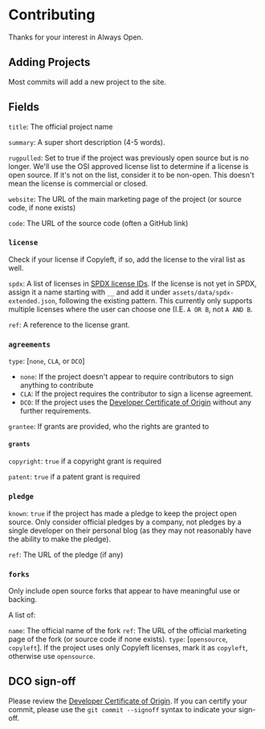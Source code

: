 # Contributing

Thanks for your interest in Always Open.


## Adding Projects

Most commits will add a new project to the site.

## Fields

`title`: The official project name

`summary`: A super short description (4-5 words).

`rugpulled`: Set to true if the project was previously open source but is no longer. We'll use the OSI approved license list to determine if a license is open source. If it's not on the list, consider it to be non-open. This doesn't mean the license is commercial or closed.

`website`: The URL of the main marketing page of the project (or source code, if none exists)

`code`: The URL of the source code (often a GitHub link)

### `license`

Check if your license if Copyleft, if so, add the license to the viral list as well.

`spdx`: A list of licenses in [SPDX license IDs](https://spdx.dev/). If the license is not yet in SPDX, assign it a name starting with `__` and add it under `assets/data/spdx-extended.json`, following the existing pattern. This currently only supports multiple licenses where the user can choose one (I.E. `A OR B`, not `A AND B`.

`ref`: A reference to the license grant.

### `agreements`

`type`: [`none`, `CLA`, or `DCO`]

* `none`: If the project doesn't appear to require contributors to sign anything to contribute
* `CLA`: If the project requires the contributor to sign a license agreement.
* `DCO`: If the project uses the [Developer Certificate of Origin](https://developercertificate.org/) without any further requirements.

`grantee`: If grants are provided, who the rights are granted to

#### `grants`

`copyright`: `true` if a copyright grant is required

`patent`: `true` if a patent grant is required

### `pledge`

`known`: `true` if the project has made a pledge to keep the project open source. Only consider official pledges by a company, not pledges by a single developer on their personal blog (as they may not reasonably have the ability to make the pledge).

`ref`: The URL of the pledge (if any)

### `forks`

Only include open source forks that appear to have meaningful use or backing.

A list of:

`name`: The official name of the fork
`ref`: The URL of the official marketing page of the fork (or source code if none exists).
`type`: [`opensource`, `copyleft`]. If the project uses only Copyleft licenses, mark it as `copyleft`, otherwise use `opensource`.


## DCO sign-off

Please review the [Developer Certificate of Origin](https://developercertificate.org/). If you can certify your commit, please use the `git commit --signoff` syntax to indicate your sign-off.

